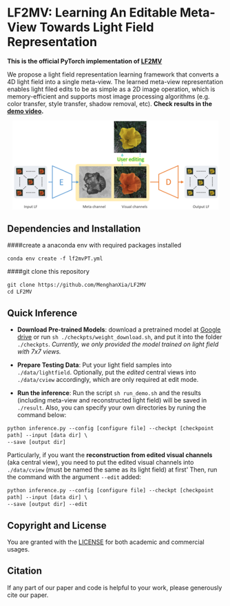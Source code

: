 # LF2MV: Learning An Editable Meta-View Towards Light Field Representation
<!-- ------------------------------------------------------------------------------ -->

**This is the official PyTorch implementation of [LF2MV](https://arxiv.org/abs/2103.11314)**

We propose a light field representation learning framework that converts a 4D light field into a single meta-view. The learned meta-view representation enables light filed edits to be as simple as a 2D image operation, which is memory-efficient and supports most image processing algorithms (e.g. color transfer, style transfer, shadow removal, etc). **Check results in the [demo video](https://youtu.be/k6wP5TWr4Ro).**

<div align="center">
	<img src="asserts/application.png" width="95%">
</div>


## Dependencies and Installation

####create a anaconda env with required packages installed
```
conda env create -f lf2mvPT.yml
```

####git clone this repository
```
git clone https://github.com/MenghanXia/LF2MV
cd LF2MV
```


## Quick Inference
- **Download Pre-trained Models**: download a pretrained model at [Google drive](https://drive.google.com/file/d/1yyaxz0Hl2OdadrwGhOmkmIlbD1OS_DnJ/view?usp=sharing) or run ```sh ./checkpts/weight_download.sh```, and put it into the folder `./checkpts`. *Currently, we only provided the model trained on light field with 7x7 views.*

- **Prepare Testing Data**: Put your light field samples into `./data/lightfield`. Optionally, put the *edited* central views into `./data/cview` accordingly, which are only required at edit mode.

- **Run the inference**: Run the script ```sh run_demo.sh``` and the results (including meta-view and reconstructed light field) will be saved in `./result`. Also, you can specify your own directories by runing the command below:
```
python inference.py --config [configure file] --checkpt [checkpoint path] --input [data dir] \
--save [output dir]
```
Particularly, if you want the **reconstruction from edited visual channels** (aka central view), you need to put the edited visual channels into `./data/cview` (must be named the same as its light field) at first' Then, run the command with the argument `--edit` added:
```
python inference.py --config [configure file] --checkpt [checkpoint path] --input [data dir] \
--save [output dir] --edit
```

## Copyright and License
You are granted with the [LICENSE](./LICENSE) for both academic and commercial usages.


<!-- ------------------------------------------------------------------- -->
## Citation
If any part of our paper and code is helpful to your work, please generously cite our paper.